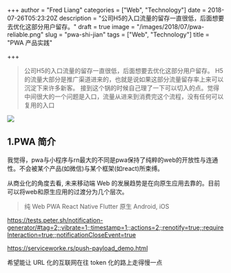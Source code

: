 +++
author = "Fred Liang"
categories = ["Web", "Technology"]
date = 2018-07-26T05:23:20Z
description = "公司H5的入口流量的留存一直很低，后面想要去优化这部分用户留存。"
draft = true
image = "/images/2018/07/pwa-reliable.png"
slug = "pwa-shi-jian"
tags = ["Web", "Technology"]
title = "PWA 产品实践"

+++

> 公司H5的入口流量的留存一直很低，后面想要去优化这部分用户留存。
> H5的流量大部分是推广渠道进来的，也就是说如果这部分流量留存率上来可以沉淀下来许多新客。
> 接到这个锅的时候自己理了一下可以切入的点。觉得中间很大的一个问题是入口，流量从进来到消费完这个流程，没有任何可以复用的入口
> 

![](https://storage.fredliang.cn/web/pwa-process-graph.png)

## 1.PWA 简介

我觉得，pwa与小程序与rn最大的不同是pwa保持了纯粹的web的开放性与连通性。不会被某个产品(如微信)与某个框架(如react)所束缚。

从商业化的角度去看, 未来移动端 Web 的发展趋势是在向原生应用去靠的。目前可以将web和原生应用的过渡分为几个层次。

> 纯 Web
> PWA
> React Native
> Flutter
> 原生 Android, iOS



https://tests.peter.sh/notification-generator/#tag=2;;vibrate=1;;timestamp=1;;actions=2;;renotify=true;;requireInteraction=true;;notificationCloseEvent=true

https://serviceworke.rs/push-payload_demo.html

希望能让 URL 化的互联网在往 token 化的路上走得慢一点

